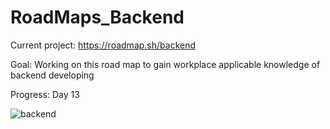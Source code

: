 # RoadMaps_Backend

Current project: https://roadmap.sh/backend

Goal: Working on this road map to gain workplace applicable knowledge of backend developing

Progress: Day 13


![backend](https://user-images.githubusercontent.com/33307642/113805809-6c7ee280-971e-11eb-980f-f9002ec53288.png)
